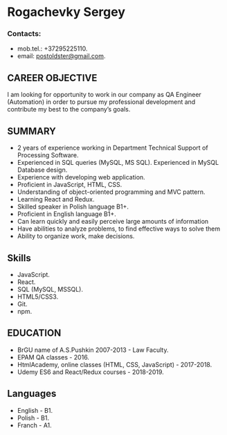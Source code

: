 # Rogachevky Sergey
### Contacts:
* mob.tel.: +37295225110.
* email: postoldster@gmail.com.


## CAREER OBJECTIVE
I am looking for opportunity to work in our company as QA Engineer (Automation) in order to pursue my professional development and contribute my best to the company’s goals.

## SUMMARY
 * 2 years of experience working in Department Technical Support of Processing Software.
 * Experienced in SQL queries (MySQL, MS SQL). Experienced in MySQL Database design.
 * Experience with developing web application.
 * Proficient in JavaScript, HTML, CSS.
 * Understanding of object-oriented programming and MVC pattern.
 * Learning React and Redux.
 * Skilled speaker in Polish language B1+.
 * Proficient in English language B1+.
 * Can learn quickly and easily perceive large amounts of information
 * Have abilities to analyze problems, to find effective ways to solve them
 * Ability to organize work, make decisions.


## Skills
 * JavaScript.
 * React.
 * SQL (MySQL, MSSQL).
 * HTML5/CSS3.
 * Git.
 * npm.
 

## EDUCATION
* BrGU name of A.S.Pushkin 2007-2013 - Law Faculty.
* EPAM QA classes - 2016.
* HtmlAcademy, online classes (HTML, CSS, JavaScript) - 2017-2018.
* Udemy ES6 and React/Redux courses - 2018-2019.

## Languages
* English - B1.
* Polish - B1.
* Franch - A1.